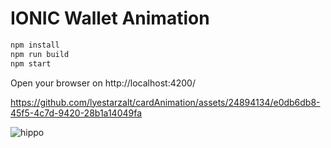 # IONIC Wallet Animation

```bash
npm install
npm run build
npm start
```
Open your browser on http://localhost:4200/


https://github.com/lyestarzalt/cardAnimation/assets/24894134/e0db6db8-45f5-4c7d-9420-28b1a14049fa



![hippo](https://media3.giphy.com/media/aUovxH8Vf9qDu/giphy.gif)

